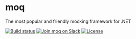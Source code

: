 # moq
The most popular and friendly mocking framework for .NET

[![Build status](https://ci.appveyor.com/api/projects/status/github/MobileEssentials/moq?branch=master&svg=true)](https://ci.appveyor.com/project/MobileEssentials/moq) 
[![Join moq on Slack](https://moq-slackin.herokuapp.com/badge.svg)](https://moq-slackin.herokuapp.com)
[![License](https://img.shields.io/github/license/moq/moq.svg)](https://github.com/moq/moq/blob/master/LICENSE)
